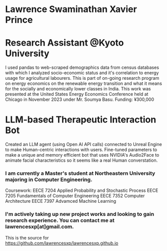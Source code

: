# Lawrence Swaminathan Xavier Prince

# Research Assistant @Kyoto University
I used pandas to web-scraped demographics data from census databases with which I analyzed socio-economic status and it's correlation to energy usage for agricultural labourers.
This is part of on-going research program on energy economics on the renewable energy transition and what it means for the socially and economically lower classes in India.
This work was presented at the United States Energy Economics Conference held at Chicago in November 2023 under Mr. Soumya Basu.
Funding: ¥300,000

# LLM-based Therapeutic Interaction Bot
Created an LLM agent (using Open AI API calls) connected to Unreal Engine to make Human-centric interactions with users. Fine-tuned parameters to make a unique and memory efficient bot that uses NVIDIA's Audio2Face to animate facial characteristics so it seems like a real Human converstation.

### I am currently a Master's student at Northeastern University majoring in Computer Engineering. 
Coursework: 
EECE 7204 Applied Probability and Stochastic Process
EECE 7205 Fundamentals of Computer Engineering
EECE 7352 Computer Architecture
EECE 7397 Advamced Machine Learning

### I'm actively taking up new project works and looking to gain research experience. You can contact me at lawrencesxp[at]gmail.com. 

This is the source for https://github.com/lawrencesxp/lawrencesxp.github.io
